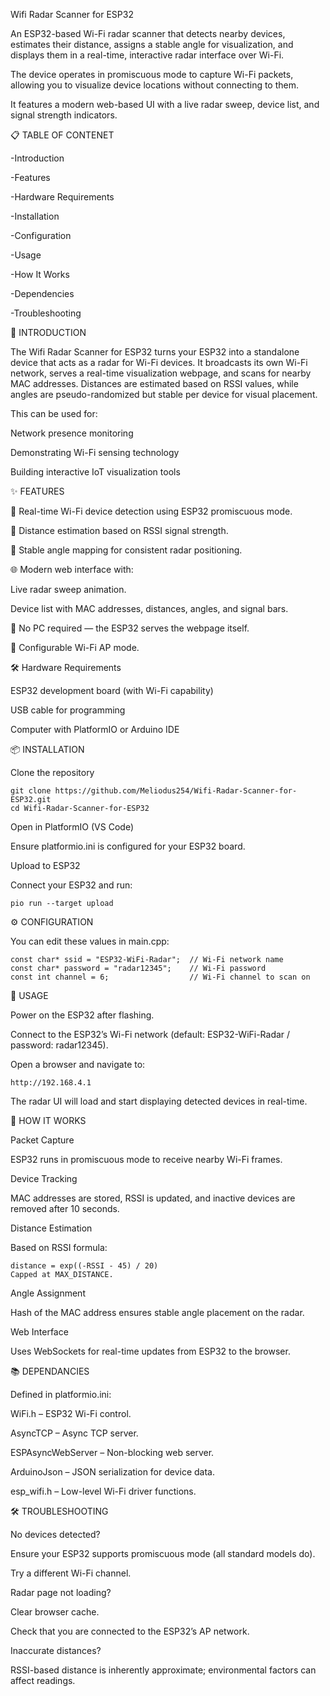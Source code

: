 Wifi Radar Scanner for ESP32

An ESP32-based Wi-Fi radar scanner that detects nearby devices, estimates their distance, assigns a stable angle for visualization, and displays them in a real-time, interactive radar interface over Wi-Fi.

The device operates in promiscuous mode to capture Wi-Fi packets, allowing you to visualize device locations without connecting to them.

It features a modern web-based UI with a live radar sweep, device list, and signal strength indicators.


📋 TABLE OF CONTENET

-Introduction

-Features

-Hardware Requirements

-Installation

-Configuration

-Usage

-How It Works

-Dependencies

-Troubleshooting


📖 INTRODUCTION

The Wifi Radar Scanner for ESP32 turns your ESP32 into a standalone device that acts as a radar for Wi-Fi devices. It broadcasts its own Wi-Fi network, serves a real-time visualization webpage, and scans for nearby MAC addresses. Distances are estimated based on RSSI values, while angles are pseudo-randomized but stable per device for visual placement.

This can be used for:

Network presence monitoring

Demonstrating Wi-Fi sensing technology

Building interactive IoT visualization tools



✨ FEATURES

📡 Real-time Wi-Fi device detection using ESP32 promiscuous mode.

🎯 Distance estimation based on RSSI signal strength.

🧭 Stable angle mapping for consistent radar positioning.


🌐 Modern web interface with:

Live radar sweep animation.

Device list with MAC addresses, distances, angles, and signal bars.

🔌 No PC required — the ESP32 serves the webpage itself.


📶 Configurable Wi-Fi AP mode.

🛠 Hardware Requirements

ESP32 development board (with Wi-Fi capability)

USB cable for programming

Computer with PlatformIO or Arduino IDE


📦 INSTALLATION

Clone the repository

```
git clone https://github.com/Meliodus254/Wifi-Radar-Scanner-for-ESP32.git
cd Wifi-Radar-Scanner-for-ESP32
```
Open in PlatformIO (VS Code)

Ensure platformio.ini is configured for your ESP32 board.

Upload to ESP32

Connect your ESP32 and run:

```
pio run --target upload
```


⚙️ CONFIGURATION

You can edit these values in main.cpp:

```
const char* ssid = "ESP32-WiFi-Radar";  // Wi-Fi network name
const char* password = "radar12345";    // Wi-Fi password
const int channel = 6;                  // Wi-Fi channel to scan on
```


🚀 USAGE

Power on the ESP32 after flashing.

Connect to the ESP32’s Wi-Fi network (default: ESP32-WiFi-Radar / password: radar12345).

Open a browser and navigate to:

```
http://192.168.4.1
```

The radar UI will load and start displaying detected devices in real-time.


🧩 HOW IT WORKS

Packet Capture

ESP32 runs in promiscuous mode to receive nearby Wi-Fi frames.

Device Tracking

MAC addresses are stored, RSSI is updated, and inactive devices are removed after 10 seconds.

Distance Estimation

Based on RSSI formula:

```
distance = exp((-RSSI - 45) / 20)
Capped at MAX_DISTANCE.
```


Angle Assignment

Hash of the MAC address ensures stable angle placement on the radar.

Web Interface

Uses WebSockets for real-time updates from ESP32 to the browser.


📚 DEPENDANCIES

Defined in platformio.ini:

WiFi.h – ESP32 Wi-Fi control.

AsyncTCP – Async TCP server.

ESPAsyncWebServer – Non-blocking web server.

ArduinoJson – JSON serialization for device data.

esp_wifi.h – Low-level Wi-Fi driver functions.

🛠 TROUBLESHOOTING

No devices detected?

Ensure your ESP32 supports promiscuous mode (all standard models do).

Try a different Wi-Fi channel.

Radar page not loading?

Clear browser cache.

Check that you are connected to the ESP32’s AP network.

Inaccurate distances?

RSSI-based distance is inherently approximate; environmental factors can affect readings.
